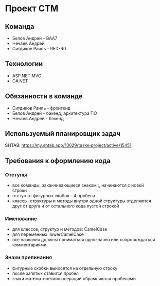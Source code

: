 # Проект CTM  
## Команда  
- Белов Андрей - BAA7  
- Нечаев Андрей  
- Ситдиков Раиль - RED-R0  
## Технологии  
- ASP.NET MVC  
- C#.NET  
## Обязанности в команде  
- Ситдиков Раиль - фронтенд
- Белов Андрей - бэкенд, архитектура ПО
- Нечаев Андрей - бэкенд
## Используемый планировщик задач  
SHTAB: https://my.shtab.app/10029/tasks-project/active/15451
## Требования к оформлению кода  
### Отступы  
- все команды, заканчивающиеся знаком ;, начинаются с новой строки  
- отступ от фигурных скобок - 4 пробела  
- классы, структуры и методы внутри одной структуры отделяются друг от друга и от остального кода пустой строкой  
### Именование  
- для классов, структур и методов: CamelCase  
- для переменных: lowerCamelCase  
- все названия должны пониматься однозначно или сопровождаться комментариями  
### Знаки препинания  
- фигурные скобки выносятся на отдельную строку  
- после запятых ставится пробел  
- знаки математических операций обрамляются пробелами  
